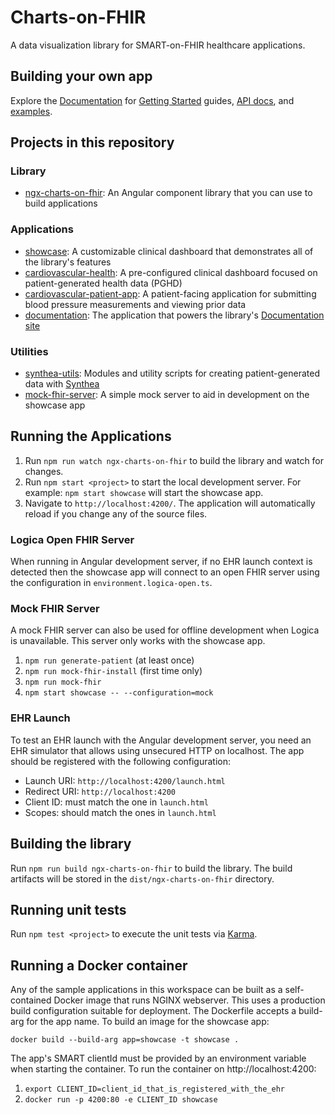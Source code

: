 # Charts-on-FHIR

A data visualization library for SMART-on-FHIR healthcare applications.

## Building your own app

Explore the [Documentation](https://elimuinformatics.github.io/charts-on-fhir) for
[Getting Started](https://elimuinformatics.github.io/charts-on-fhir/getting-started/installation) guides,
[API docs](https://elimuinformatics.github.io/charts-on-fhir/api), and
[examples](https://elimuinformatics.github.io/charts-on-fhir/components/chart).

## Projects in this repository

### Library
- [ngx-charts-on-fhir](libs/ngx-charts-on-fhir): An Angular component library that you can use to build applications

### Applications
- [showcase](apps/showcase): A customizable clinical dashboard that demonstrates all of the library's features
- [cardiovascular-health](apps/cardiovascular-health): A pre-configured clinical dashboard focused on patient-generated health data (PGHD)
- [cardiovascular-patient-app](apps/cardiovascular-patient-app): A patient-facing application for submitting blood pressure measurements and viewing prior data
- [documentation](apps/documentation): The application that powers the library's [Documentation site](https://elimuinformatics.github.io/charts-on-fhir)

### Utilities
- [synthea-utils](projects/synthea-utils): Modules and utility scripts for creating patient-generated data with [Synthea](https://github.com/synthetichealth/synthea)
- [mock-fhir-server](projects/mock-fhir-server/): A simple mock server to aid in development on the showcase app

## Running the Applications

1. Run `npm run watch ngx-charts-on-fhir` to build the library and watch for changes.
2. Run `npm start <project>` to start the local development server. For example: `npm start showcase` will start the showcase app.
5. Navigate to `http://localhost:4200/`. The application will automatically reload if you change any of the source files.

### Logica Open FHIR Server

When running in Angular development server, if no EHR launch context is detected then the showcase app will connect to an open FHIR server using the configuration in `environment.logica-open.ts`.

### Mock FHIR Server

A mock FHIR server can also be used for offline development when Logica is unavailable. This server only works with the showcase app.

1. `npm run generate-patient` (at least once)
2. `npm run mock-fhir-install` (first time only)
3. `npm run mock-fhir`
4. `npm start showcase -- --configuration=mock`

### EHR Launch

To test an EHR launch with the Angular development server, you need an EHR simulator that allows using unsecured HTTP on localhost. The app should be registered with the following configuration:

- Launch URI: `http://localhost:4200/launch.html`
- Redirect URI: `http://localhost:4200`
- Client ID: must match the one in `launch.html`
- Scopes: should match the ones in `launch.html`

## Building the library

Run `npm run build ngx-charts-on-fhir` to build the library. The build artifacts will be stored in the `dist/ngx-charts-on-fhir` directory.

## Running unit tests

Run `npm test <project>` to execute the unit tests via [Karma](https://karma-runner.github.io).

## Running a Docker container

Any of the sample applications in this workspace can be built as a self-contained Docker image that runs NGINX webserver.
This uses a production build configuration suitable for deployment.
The Dockerfile accepts a build-arg for the app name. To build an image for the showcase app:

`docker build --build-arg app=showcase -t showcase .`

The app's SMART clientId must be provided by an environment variable when starting the container.
To run the container on http://localhost:4200:

1. `export CLIENT_ID=client_id_that_is_registered_with_the_ehr`
2. `docker run -p 4200:80 -e CLIENT_ID showcase`
